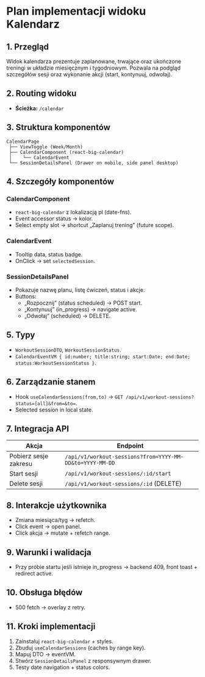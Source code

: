 # Plan implementacji widoku Kalendarz

## 1. Przegląd
Widok kalendarza prezentuje zaplanowane, trwające oraz ukończone treningi w układzie miesięcznym i tygodniowym. Pozwala na podgląd szczegółów sesji oraz wykonanie akcji (start, kontynuuj, odwołaj).

## 2. Routing widoku
- **Ścieżka:** `/calendar`

## 3. Struktura komponentów
```
CalendarPage
 ├── ViewToggle (Week/Month)
 ├── CalendarComponent (react-big-calendar)
 │    └── CalendarEvent
 └── SessionDetailsPanel (Drawer on mobile, side panel desktop)
```

## 4. Szczegóły komponentów
### CalendarComponent
- `react-big-calendar` z lokalizacją pl (date-fns).
- Event accessor status → kolor.
- Select empty slot → shortcut „Zaplanuj trening” (future scope).

### CalendarEvent
- Tooltip data, status badge.
- OnClick → set `selectedSession`.

### SessionDetailsPanel
- Pokazuje nazwę planu, listę ćwiczeń, status i akcje.
- Buttons:
  - „Rozpocznij” (status scheduled) → POST start.
  - „Kontynuuj” (in_progress) → navigate active.
  - „Odwołaj” (scheduled) → DELETE.

## 5. Typy
- `WorkoutSessionDTO`, `WorkoutSessionStatus`.
- `CalendarEventVM { id:number; title:string; start:Date; end:Date; status:WorkoutSessionStatus }`.

## 6. Zarządzanie stanem
- Hook `useCalendarSessions(from,to)` → `GET /api/v1/workout-sessions?status=[all]&from=&to=`.
- Selected session in local state.

## 7. Integracja API
| Akcja | Endpoint |
|-------|----------|
| Pobierz sesje zakresu | `/api/v1/workout-sessions?from=YYYY-MM-DD&to=YYYY-MM-DD` |
| Start sesji | `/api/v1/workout-sessions/:id/start` |
| Delete sesji | `/api/v1/workout-sessions/:id` (DELETE) |

## 8. Interakcje użytkownika
- Zmiana miesiąca/tyg → refetch.
- Click event → open panel.
- Click akcja → mutate + refetch range.

## 9. Warunki i walidacja
- Przy próbie startu jeśli istnieje in_progress → backend 409, front toast + redirect active.

## 10. Obsługa błędów
- 500 fetch → overlay z retry.

## 11. Kroki implementacji
1. Zainstaluj `react-big-calendar` + styles.
2. Zbuduj `useCalendarSessions` (caches by range key).
3. Mapuj DTO → eventVM.
4. Stwórz `SessionDetailsPanel` z responsywnym drawer.
5. Testy date navigation + status colors.
